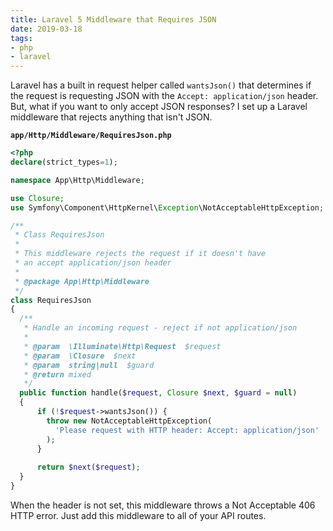 ```yaml
---
title: Laravel 5 Middleware that Requires JSON
date: 2019-03-18
tags:
- php
- laravel
---
```

Laravel has a built in request helper called `wantsJson()` that determines if the request is requesting JSON with the `Accept: application/json` header.  But, what if you want to only accept JSON responses?  I set up a Laravel middleware that rejects anything that isn't JSON.

<!--more-->

**`app/Http/Middleware/RequiresJson.php`**
```php
<?php
declare(strict_types=1);

namespace App\Http\Middleware;

use Closure;
use Symfony\Component\HttpKernel\Exception\NotAcceptableHttpException;

/**
 * Class RequiresJson
 * 
 * This middleware rejects the request if it doesn't have 
 * an accept application/json header
 * 
 * @package App\Http\Middleware
 */
class RequiresJson
{
  /**
   * Handle an incoming request - reject if not application/json
   *
   * @param  \Illuminate\Http\Request  $request
   * @param  \Closure  $next
   * @param  string|null  $guard
   * @return mixed
   */
  public function handle($request, Closure $next, $guard = null)
  {
      if (!$request->wantsJson()) {
        throw new NotAcceptableHttpException(
          'Please request with HTTP header: Accept: application/json'
        );
      }
  
      return $next($request);
  }
}
```

When the header is not set, this middleware throws a Not Acceptable 406 HTTP error.  Just add this middleware to all of your API routes.
